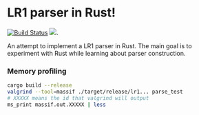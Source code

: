 # LR1 parser in Rust!

[![Build Status](https://travis-ci.org/franleplant/lr1.svg?branch=master)](https://travis-ci.org/franleplant/lr1)
[![](https://tokei.rs/b1/github/franleplant/lr1)](https://github.com/franleplant/lr1).

An attempt to implement a LR1 parser in Rust.
The main goal is to experiment with Rust while learning about parser construction.


### Memory profiling

```sh
cargo build --release
valgrind --tool=massif ./target/release/lr1... parse_test
# XXXXX means the id that valgrind will output
ms_print massif.out.XXXXX | less


```

